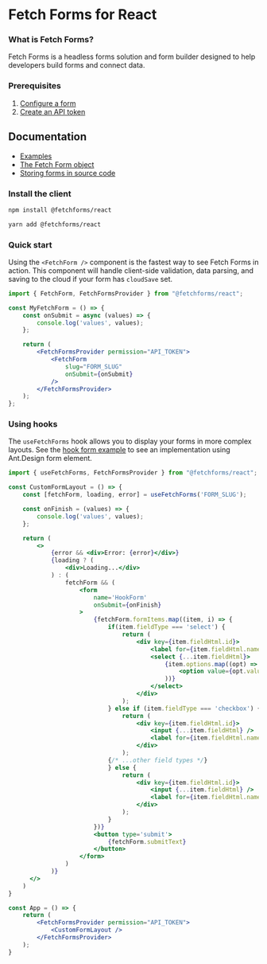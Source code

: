 # Fetch Forms for React

### What is Fetch Forms?
Fetch Forms is a headless forms solution and form builder designed to help developers build forms and connect data.

### Prerequisites
1. [Configure a form](https://www.fetchforms.io/docs/configuring-a-form)
2. [Create an API token](https://www.fetchforms.io/account/api-details)

## Documentation
- [Examples](https://github.com/fetchforms/react-client/tree/main/src/examples)
- [The Fetch Form object](https://www.fetchforms.io/docs/fetch-form-object)
- [Storing forms in source code](https://www.fetchforms.io/docs/build-a-form)

### Install the client
```sh
npm install @fetchforms/react
```
```sh
yarn add @fetchforms/react
```

### Quick start
Using the `<FetchForm />` component is the fastest way to see Fetch Forms in action. This component will handle client-side validation, data parsing, and saving to the cloud if your form has `cloudSave` set. 

```jsx
import { FetchForm, FetchFormsProvider } from "@fetchforms/react";

const MyFetchForm = () => {
    const onSubmit = async (values) => {
        console.log('values', values);
    };

    return (
        <FetchFormsProvider permission="API_TOKEN">
            <FetchForm
                slug="FORM_SLUG"
                onSubmit={onSubmit}
            />
        </FetchFormsProvider>
    );
};
```

### Using hooks
The `useFetchForms` hook allows you to display your forms in more complex layouts. See the [hook form example](https://github.com/fetchforms/react-client/tree/main/src/examples/hookform) to see an implementation using Ant.Design form element.

```jsx
import { useFetchForms, FetchFormsProvider } from "@fetchforms/react";

const CustomFormLayout = () => {
    const [fetchForm, loading, error] = useFetchForms('FORM_SLUG');

    const onFinish = (values) => {
        console.log('values', values);
    };

    return (
        <>
            {error && <div>Error: {error}</div>}
            {loading ? (
                <div>Loading...</div>
            ) : (
                fetchForm && (
                    <form
                        name='HookForm'
                        onSubmit={onFinish}
                    >
                        {fetchForm.formItems.map((item, i) => {
                            if(item.fieldType === 'select') {
                                return (
                                    <div key={item.fieldHtml.id}>
                                        <label for={item.fieldHtml.name}>{item.label}</label>
                                        <select {...item.fieldHtml}>
                                            {item.options.map((opt) => (
                                                <option value={opt.value} key={opt.value}>{opt.label}</option>
                                            ))}
                                        </select>
                                    </div>
                                );
                            } else if (item.fieldType === 'checkbox') {
                                return (
                                    <div key={item.fieldHtml.id}>
                                        <input {...item.fieldHtml} />
                                        <label for={item.fieldHtml.name}>{item.label}</label>
                                    </div>
                                );
                            {/* ...other field types */}
                            } else {
                                return (
                                    <div key={item.fieldHtml.id}>
                                        <input {...item.fieldHtml} />
                                        <label for={item.fieldHtml.name}>{item.label}</label>
                                    </div>
                                );
                            }
                        })}
                        <button type='submit'>
                            {fetchForm.submitText}
                        </button>
                    </form>
                )
            )}
      </>
    )
}

const App = () => {
    return (
        <FetchFormsProvider permission="API_TOKEN">
            <CustomFormLayout />
        </FetchFormsProvider>
    );
}
```